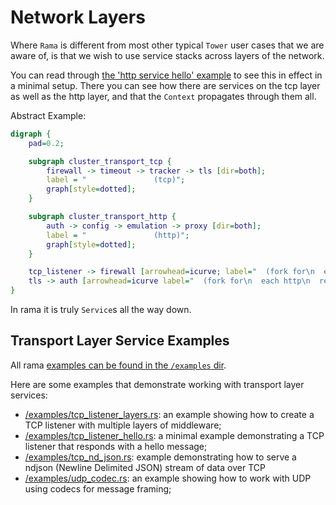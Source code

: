 # Network Layers

Where `Rama` is different from most other typical `Tower` user cases that we are aware of,
is that we wish to use service stacks across layers of the network.

You can read through [the 'http service hello' example](https://github.com/plabayo/rama/blob/main/examples/http_service_hello.rs)
to see this in effect in a minimal setup. There you can see how there are services on the tcp layer as well as the http layer,
and that the `Context` propagates through them all.

Abstract Example:

<div class="book-article-image-center">

```dot process
digraph {
    pad=0.2;

    subgraph cluster_transport_tcp {
        firewall -> timeout -> tracker -> tls [dir=both];
        label = "               (tcp)";
        graph[style=dotted];
    }

    subgraph cluster_transport_http {
        auth -> config -> emulation -> proxy [dir=both];
        label = "               (http)";
        graph[style=dotted];
    }

    tcp_listener -> firewall [arrowhead=icurve; label="  (fork for\n  each accepted\n  tcp conn)\n  "];
    tls -> auth [arrowhead=icurve label="  (fork for\n  each http\n  request)\n  "];
}
```

</div>

In rama it is truly `Service`s all the way down.

## Transport Layer Service Examples

All rama [examples can be found in the `/examples` dir](https://github.com/plabayo/rama/tree/main/examples).

Here are some examples that demonstrate working with transport layer services:

- [/examples/tcp_listener_layers.rs](https://github.com/plabayo/rama/tree/main/examples/tcp_listener_layers.rs):
  an example showing how to create a TCP listener with multiple layers of middleware;
- [/examples/tcp_listener_hello.rs](https://github.com/plabayo/rama/tree/main/examples/tcp_listener_hello.rs):
  a minimal example demonstrating a TCP listener that responds with a hello message;
- [/examples/tcp_nd_json.rs](https://github.com/plabayo/rama/tree/main/examples/tcp_nd_json.rs):
  example demonstrating how to serve a ndjson (Newline Delimited JSON) stream of data over TCP
- [/examples/udp_codec.rs](https://github.com/plabayo/rama/tree/main/examples/udp_codec.rs):
  an example showing how to work with UDP using codecs for message framing;
